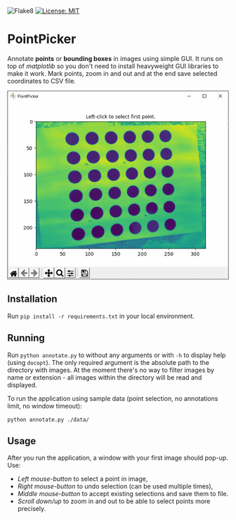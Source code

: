 ![Flake8](https://github.com/mtszkw/image-annotation/workflows/Flake8/badge.svg)
[![License: MIT](https://img.shields.io/badge/License-MIT-yellow.svg)](https://opensource.org/licenses/MIT)

# PointPicker

Annotate **points** or **bounding boxes** in images using simple GUI. It runs on top of *matplotlib* so you don't need to install heavyweight GUI libraries to make it work. Mark points, zoom in and out and at the end save selected coordinates to CSV file. 

<p align="center">
  <img src="docs/pointpicker_gif.gif" width="640" height="430" alt="PointPicker"/>
</p>

## Installation

Run `pip install -r requirements.txt` in your local environment.

## Running

Run `python annotate.py` to without any arguments or with `-h` to display help (using `docopt`). The only required argument is the absolute path to the directory with images. At the moment there's no way to filter images by name or extension - all images within the directory will be read and displayed.

To run the application using sample data (point selection, no annotations limit, no window timeout):

```
python annotate.py ./data/
```

## Usage

After you run the application, a window with your first image should pop-up. Use:

* *Left mouse-button* to select a point in image,
* *Right mouse-button* to undo selection (can be used multiple times),
* *Middle mouse-button* to accept existing selections and save them to file.
* *Scroll down/up* to zoom in and out to be able to select points more precisely.
